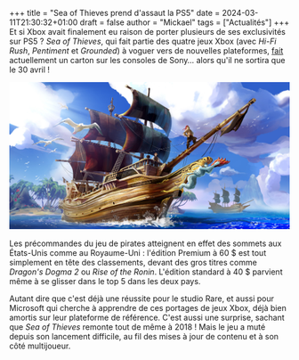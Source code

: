 +++
title = "Sea of Thieves prend d'assaut la PS5"
date = 2024-03-11T21:30:32+01:00
draft = false
author = "Mickael"
tags = ["Actualités"]
+++ 
Et si Xbox avait finalement eu raison de porter plusieurs de ses exclusivités sur PS5 ? *Sea of Thieves*, qui fait partie des quatre jeux Xbox (avec *Hi-Fi Rush*, *Pentiment* et *Grounded*) à voguer vers de nouvelles plateformes, [fait](https://www.trueachievements.com/news/sea-of-thieves-best-selling-playstation-preorders) actuellement un carton sur les consoles de Sony… alors qu'il ne sortira que le 30 avril !

![Texte Alternative](SeaOfThieves.jpg "Arrrr Sea of Thieves")

Les précommandes du jeu de pirates atteignent en effet des sommets aux États-Unis comme au Royaume-Uni : l'édition Premium à 60 $ est tout simplement en tête des classements, devant des gros titres comme *Dragon's Dogma 2* ou *Rise of the Ronin*. L'édition standard à 40 $ parvient même à se glisser dans le top 5 dans les deux pays.

Autant dire que c'est déjà une réussite pour le studio Rare, et aussi pour Microsoft qui cherche à apprendre de ces portages de jeux Xbox, déjà bien amortis sur leur plateforme de référence. C'est aussi une surprise, sachant que *Sea of Thieves* remonte tout de même à 2018 ! Mais le jeu a muté depuis son lancement difficile, au fil des mises à jour de contenu et à son côté multijoueur.